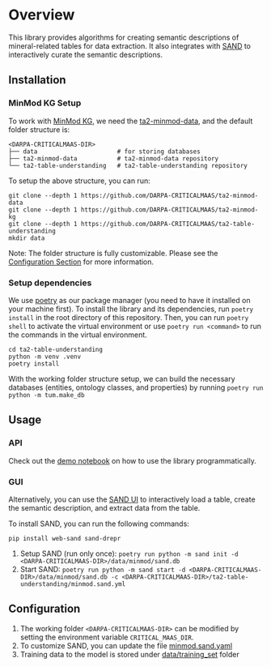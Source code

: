 # Overview

This library provides algorithms for creating semantic descriptions of mineral-related tables for data extraction. It also integrates with [SAND](https://github.com/usc-isi-i2/sand) to interactively curate the semantic descriptions.

## Installation

### MinMod KG Setup

To work with [MinMod KG](https://minmod.isi.edu/), we need the [ta2-minmod-data](https://github.com/DARPA-CRITICALMAAS/ta2-minmod-data), and the default folder structure is:

    <DARPA-CRITICALMAAS-DIR>
    ├── data                      # for storing databases
    ├── ta2-minmod-data           # ta2-minmod-data repository
    └── ta2-table-understanding   # ta2-table-understanding repository

To setup the above structure, you can run:

```
git clone --depth 1 https://github.com/DARPA-CRITICALMAAS/ta2-minmod-data
git clone --depth 1 https://github.com/DARPA-CRITICALMAAS/ta2-minmod-kg
git clone --depth 1 https://github.com/DARPA-CRITICALMAAS/ta2-table-understanding
mkdir data
```

Note: The folder structure is fully customizable. Please see the [Configuration Section](#Configuration) for more information.

### Setup dependencies

We use [poetry](https://python-poetry.org/) as our package manager (you need to have it installed on your machine first). To install the library and its dependencies, run `poetry install` in the root directory of this repository. Then, you can run `poetry shell` to activate the virtual environment or use `poetry run <command>` to run the commands in the virtual environment.

```
cd ta2-table-understanding
python -m venv .venv
poetry install
```

With the working folder structure setup, we can build the necessary databases (entities, ontology classes, and properties) by running `poetry run python -m tum.make_db`

## Usage

### API

Check out the [demo notebook](examples/demo.ipynb) on how to use the library programmatically.

### GUI

Alternatively, you can use the [SAND UI](https://github.com/usc-isi-i2/sand) to interactively load a table, create the semantic description, and extract data from the table.

To install SAND, you can run the following commands:

```
pip install web-sand sand-drepr
```

1. Setup SAND (run only once): `poetry run python -m sand init -d <DARPA-CRITICALMAAS-DIR>/data/minmod/sand.db`
2. Start SAND: `poetry run python -m sand start -d <DARPA-CRITICALMAAS-DIR>/data/minmod/sand.db -c <DARPA-CRITICALMAAS-DIR>/ta2-table-understanding/minmod.sand.yml`

## Configuration

1. The working folder `<DARPA-CRITICALMAAS-DIR>` can be modified by setting the environment variable `CRITICAL_MAAS_DIR`.
2. To customize SAND, you can update the file [minmod.sand.yaml](./minmod.sand.yaml)
3. Training data to the model is stored under [data/training_set](./data/training_set) folder
